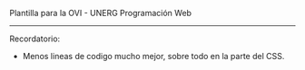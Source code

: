 Plantilla para la OVI - UNERG Programación Web

----------------------------------------------

Recordatorio:

- Menos lineas de codigo mucho mejor, sobre todo en la parte del CSS.
